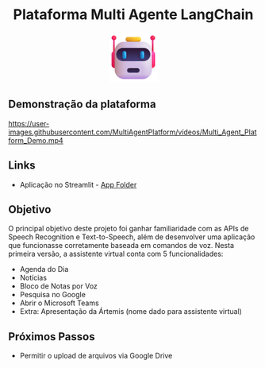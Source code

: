 <h1 align="center"> Plataforma Multi Agente LangChain</h1>
<p align="center"> <img width="100px" heigth="300px" src="MultiAgentPlatform/imagens/agent_logo.png">
</p>

## Demonstração da plataforma

https://user-images.githubusercontent.com/MultiAgentPlatform/vídeos/Multi_Agent_Platform_Demo.mp4

## Links

- Aplicação no Streamlit - [App Folder](https://github.com/lizmarques/Virtual_Assistant_Project/tree/master/VoiceBotProject)

## Objetivo

O principal objetivo deste projeto foi ganhar familiaridade com as APIs de Speech Recognition e Text-to-Speech, além de desenvolver uma aplicação que funcionasse corretamente baseada em comandos de voz. Nesta primeira versão, a assistente virtual conta com 5 funcionalidades:
- Agenda do Dia
- Notícias
- Bloco de Notas por Voz
- Pesquisa no Google
- Abrir o Microsoft Teams
- Extra: Apresentação da Ártemis (nome dado para assistente virtual)


 ## Próximos Passos
- Permitir o upload de arquivos via Google Drive
